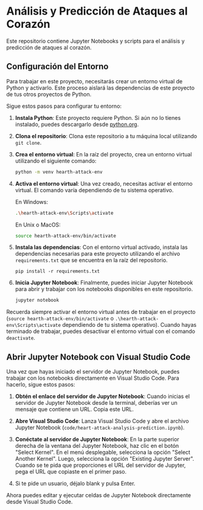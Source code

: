 # Análisis y Predicción de Ataques al Corazón

Este repositorio contiene Jupyter Notebooks y scripts para el análisis y predicción de ataques al corazón.

## Configuración del Entorno

Para trabajar en este proyecto, necesitarás crear un entorno virtual de Python y activarlo. Este proceso aislará las dependencias de este proyecto de tus otros proyectos de Python.

Sigue estos pasos para configurar tu entorno:

1. **Instala Python**: Este proyecto requiere Python. Si aún no lo tienes instalado, puedes descargarlo desde [python.org](https://www.python.org/).

2. **Clona el repositorio**: Clona este repositorio a tu máquina local utilizando `git clone`.

3. **Crea el entorno virtual**: En la raíz del proyecto, crea un entorno virtual utilizando el siguiente comando:
   
    ```bash
    python -m venv hearth-attack-env
    ```

4. **Activa el entorno virtual**: Una vez creado, necesitas activar el entorno virtual. El comando varía dependiendo de tu sistema operativo.

   En Windows:

    ```bash
    .\hearth-attack-env\Scripts\activate
    ```

   En Unix o MacOS:

    ```bash
    source hearth-attack-env/bin/activate
    ```

5. **Instala las dependencias**: Con el entorno virtual activado, instala las dependencias necesarias para este proyecto utilizando el archivo `requirements.txt` que se encuentra en la raíz del repositorio.

    ```
    pip install -r requirements.txt
    ```

6. **Inicia Jupyter Notebook**: Finalmente, puedes iniciar Jupyter Notebook para abrir y trabajar con los notebooks disponibles en este repositorio.

    ```bash
    jupyter notebook
    ```

Recuerda siempre activar el entorno virtual antes de trabajar en el proyecto (`source hearth-attack-env/bin/activate` o `.\hearth-attack-env\Scripts\activate` dependiendo de tu sistema operativo). Cuando hayas terminado de trabajar, puedes desactivar el entorno virtual con el comando `deactivate`.

## Abrir Jupyter Notebook con Visual Studio Code

Una vez que hayas iniciado el servidor de Jupyter Notebook, puedes trabajar con los notebooks directamente en Visual Studio Code. Para hacerlo, sigue estos pasos:

1. **Obtén el enlace del servidor de Jupyter Notebook**: Cuando inicias el servidor de Jupyter Notebook desde la terminal, deberías ver un mensaje que contiene un URL. Copia este URL.

2. **Abre Visual Studio Code**: Lanza Visual Studio Code y abre el archivo Jupyter Notebook (`code/heart-attack-analysis-prediction.ipynb`).

3. **Conéctate al servidor de Jupyter Notebook**: En la parte superior derecha de la ventana del Jupyter Notebook, haz clic en el botón "Select Kernel". En el menú desplegable, selecciona la opción "Select Another Kernel". Luego, selecciona la opción "Existing Jupyter Server". Cuando se te pida que proporciones el URL del servidor de Jupyter, pega el URL que copiaste en el primer paso.

4. Si te pide un usuario, déjalo blank y pulsa Enter.

Ahora puedes editar y ejecutar celdas de Jupyter Notebook directamente desde Visual Studio Code.